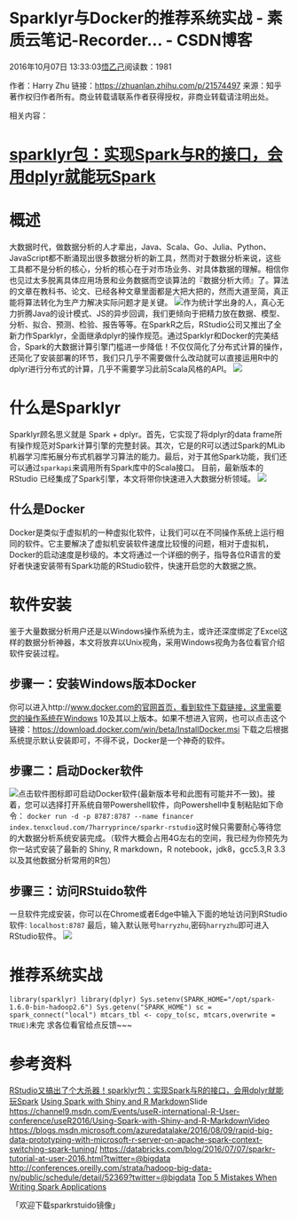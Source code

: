 
# Sparklyr与Docker的推荐系统实战 - 素质云笔记-Recorder... - CSDN博客

2016年10月07日 13:33:03[悟乙己](https://me.csdn.net/sinat_26917383)阅读数：1981



作者：Harry Zhu
链接：https://zhuanlan.zhihu.com/p/21574497
来源：知乎
著作权归作者所有。商业转载请联系作者获得授权，非商业转载请注明出处。

相关内容：
# [sparklyr包：实现Spark与R的接口，会用dplyr就能玩Spark](http://blog.csdn.net/sinat_26917383/article/details/52749138)


# 概述
大数据时代，做数据分析的人才辈出，Java、Scala、Go、Julia、Python、JavaScript都不断涌现出很多数据分析的新工具，然而对于数据分析来说，这些工具都不是分析的核心，分析的核心在于对市场业务、对具体数据的理解。相信你也见过太多脱离具体应用场景和业务数据而空谈算法的『数据分析大师』了。算法的文章在教科书、论文、已经各种文章里面都是大把大把的，然而大道至简，真正能将算法转化为生产力解决实际问题才是关键。
![](https://pic1.zhimg.com/5cb33d4beb0712cc98b1d79dad33cde8_b.jpg)作为统计学出身的人，真心无力折腾Java的设计模式、JS的异步回调，我们更倾向于把精力放在数据、模型、分析、拟合、预测、检验、报告等等。在SparkR之后，RStudio公司又推出了全新力作Sparklyr，全面继承dplyr的操作规范。通过Sparklyr和Docker的完美结合，Spark的大数据计算引擎门槛进一步降低！不仅仅简化了分布式计算的操作，还简化了安装部署的环节，我们只几乎不需要做什么改动就可以直接运用R中的dplyr进行分布式的计算，几乎不需要学习此前Scala风格的API。
![](https://pic4.zhimg.com/535771f7a9c0df09a69fd51cebb30e83_b.jpg)
# 什么是Sparklyr
Sparklyr顾名思义就是 Spark + dplyr。首先，它实现了将dplyr的data frame所有操作规范对Spark计算引擎的完整封装。其次，它是的R可以透过Spark的MLib机器学习库拓展分布式机器学习算法的能力。最后，对于其他Spark功能，我们还可以通过`sparkapi`来调用所有Spark库中的Scala接口。
目前，最新版本的RStudio 已经集成了Spark引擎，本文将带你快速进入大数据分析领域。
![](https://pic4.zhimg.com/e0a17b588481294638bfd1a67bef9d73_b.jpg)
## 什么是Docker
Docker是类似于虚拟机的一种虚拟化软件，让我们可以在不同操作系统上运行相同的软件。它主要解决了虚拟机安装软件速度比较慢的问题，相对于虚拟机，Docker的启动速度是秒级的。本文将通过一个详细的例子，指导各位R语言的爱好者快速安装带有Spark功能的RStudio软件，快速开启您的大数据之旅。

# 软件安装
鉴于大量数据分析用户还是以Windows操作系统为主，或许还深度绑定了Excel这样的数据分析神器，本文将放弃以Unix视角，采用Windows视角为各位看官介绍软件安装过程。

## 步骤一：安装Windows版本Docker
你可以进入http://www.docker.com的官网首页，看到软件下载链接，这里需要您的操作系统在Windows
 10及其以上版本。如果不想进入官网，也可以点击这个链接：https://download.docker.com/win/beta/InstallDocker.msi
下载之后根据系统提示默认安装即可，不得不说，Docker是一个神奇的软件。

## 步骤二：启动Docker软件
![](https://pic1.zhimg.com/1ad5f3d91ac1cb2dc7ea2274abe7dd24_b.png)点击软件图标即可启动Docker软件(最新版本号和此图有可能并不一致)。接着，您可以选择打开系统自带Powershell软件，向Powershell中复制粘贴如下命令：
`docker run -d -p 8787:8787 --name financer index.tenxcloud.com/7harryprince/sparkr-rstudio​`
这时候只需要耐心等待您的大数据分析系统安装完成。（软件大概会占用4G左右的空间，我已经为你预先为你一站式安装了最新的 Shiny, R markdown，R notebook，jdk8，gcc5.3,R 3.3 以及其他数据分析常用的R包）

## 步骤三：访问RStuido软件
一旦软件完成安装，你可以在Chrome或者Edge中输入下面的地址访问到RStudio软件:
`localhost:8787`
最后，输入默认账号`harryzhu`,密码`harryzhu`即可进入RStudio软件。
![](https://pic4.zhimg.com/02ad7592f9c98b9252b3f8620e198beb_b.jpg)
# 推荐系统实战
`library(sparklyr)
library(dplyr)
Sys.setenv(SPARK_HOME="/opt/spark-1.6.0-bin-hadoop2.6")
Sys.getenv("SPARK_HOME")
sc = spark_connect("local")
mtcars_tbl <- copy_to(sc, mtcars,overwrite = TRUE)`
​未完
求各位看官给点反馈~~~

# 参考资料
[RStudio又搞出了个大杀器！sparklyr包：实现Spark与R的接口，会用dplyr就能玩Spark](https://link.zhihu.com/?target=http%3A//www.xueqing.tv/cms/article/233)
[Using Spark with Shiny and R Markdown]()Slide
https://channel9.msdn.com/Events/useR-international-R-User-conference/useR2016/Using-Spark-with-Shiny-and-R-MarkdownVideo
https://blogs.msdn.microsoft.com/azuredatalake/2016/08/09/rapid-big-data-prototyping-with-microsoft-r-server-on-apache-spark-context-switching-spark-tuning/
https://databricks.com/blog/2016/07/07/sparkr-tutorial-at-user-2016.html?twitter=@bigdata
http://conferences.oreilly.com/strata/hadoop-big-data-ny/public/schedule/detail/52369?twitter=@bigdata
[Top 5 Mistakes When Writing Spark Applications](https://link.zhihu.com/?target=https%3A//www.youtube.com/watch%3Fv%3DvfiJQ7wg81Y)

​
​「欢迎下载sparkrstuido镜像」






